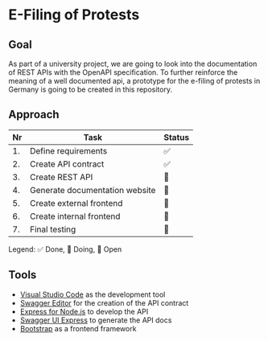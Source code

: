 # E-Filing of Protests
## Goal
As part of a university project, we are going to look into the documentation of REST APIs with the OpenAPI specification. To further reinforce the meaning of a well documented api, a prototype for the e-filing of protests in Germany is going to be created in this repository.

## Approach
| Nr | Task | Status|
|----|------|-------|
|1.     |Define requirements      |✅      |
|2.     |Create API contract|✅      |
|3.     |Create REST API    |🔁     |
|4.     |Generate documentation website   |🔁     |
|5.     |Create external frontend      |🔴      |
|6.     |Create internal frontend      |🔴      |
|7.     |Final testing     |🔴      |

Legend: ✅ Done, 🔁 Doing, 🔴 Open

## Tools
- [Visual Studio Code](https://code.visualstudio.com/) as the development tool
- [Swagger Editor](https://editor.swagger.io) for the creation of the API contract
- [Express for Node.js](https://expressjs.com/) to develop the API
- [Swagger UI Express](https://www.npmjs.com/package/swagger-ui-express) to generate the API docs
- [Bootstrap](https://getbootstrap.com) as a frontend framework
